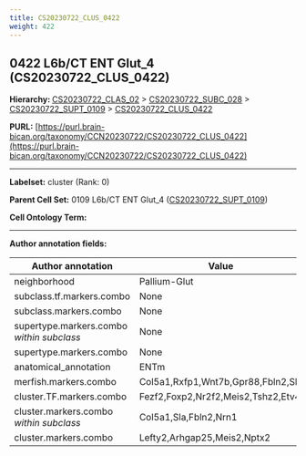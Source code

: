 ```yaml
---
title: CS20230722_CLUS_0422
weight: 422
---
```

## 0422 L6b/CT ENT Glut_4 (CS20230722_CLUS_0422)
<b>Hierarchy: </b>
[CS20230722_CLAS_02](../CS20230722_CLAS_02) >
[CS20230722_SUBC_028](../CS20230722_SUBC_028) >
[CS20230722_SUPT_0109](../CS20230722_SUPT_0109) >
[CS20230722_CLUS_0422](../CS20230722_CLUS_0422)

**PURL:** [https://purl.brain-bican.org/taxonomy/CCN20230722/CS20230722_CLUS_0422](https://purl.brain-bican.org/taxonomy/CCN20230722/CS20230722_CLUS_0422)

---


**Labelset:** cluster (Rank: 0)

**Parent Cell Set:** 0109 L6b/CT ENT Glut_4 ([CS20230722_SUPT_0109](../CS20230722_SUPT_0109))



**Cell Ontology Term:** 

[MARKER GENES.]: #


---

[TRANSFERRED ANNOTATIONS.]: #


[AUTHOR ANNOTATION FIELDS.]: #


**Author annotation fields:**

| Author annotation | Value |
|-------------------|-------|
|neighborhood|Pallium-Glut|
|subclass.tf.markers.combo|None|
|subclass.markers.combo|None|
|supertype.markers.combo _within subclass_|None|
|supertype.markers.combo|None|
|anatomical_annotation|ENTm|
|merfish.markers.combo|Col5a1,Rxfp1,Wnt7b,Gpr88,Fbln2,Sla|
|cluster.TF.markers.combo|Fezf2,Foxp2,Nr2f2,Meis2,Tshz2,Etv4|
|cluster.markers.combo _within subclass_|Col5a1,Sla,Fbln2,Nrn1|
|cluster.markers.combo|Lefty2,Arhgap25,Meis2,Nptx2|
